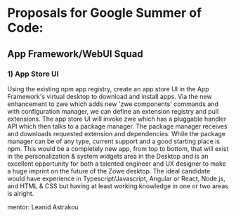 # Proposals for Google Summer of Code: #

## App Framework/WebUI Squad ##

### 1) App Store UI ###

Using the existing npm app registry, create an app store UI in the App Framework's virtual desktop to download and install apps. Via the new enhancement to zwe which adds new 'zwe components' commands and with configuration manager, we can define an extension registry and pull extensions. The app store UI will invoke zwe which has a pluggable handler API which then talks to a package manager. The package manager receives and downloads requested extension and dependencies. While the package manager can be of any type, current support and a good starting place is npm. This would be a completely new app, from top to bottom, that will exist in the personalization & system widgets area in the Desktop and is an excellent opportunity for both a talented engineer and UX designer to make a huge imprint on the future of the Zowe desktop. The ideal candidate would have experience in Typescript/Javascript, Angular or React, Node.js, and HTML & CSS but having at least working knowledge in one or two areas is alright. 

mentor: Leanid Astrakou
